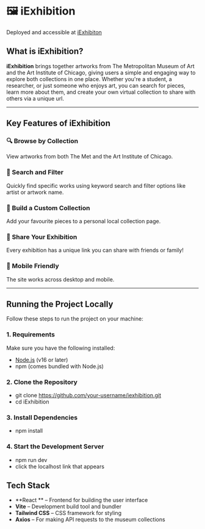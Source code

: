 # 🖼️ iExhibition

Deployed and accessible at [iExhibiton](https://iexhibition.netlify.app/)

## What is iExhibition?

**iExhibition** brings together artworks from The Metropolitan Museum of Art and the Art Institute of Chicago, giving users a simple and engaging way to explore both collections in one place. Whether you're a student, a researcher, or just someone who enjoys art, you can search for pieces, learn more about them, and create your own virtual collection to share with others via a unique url.

---

## Key Features of iExhibition

### 🔍 Browse by Collection  
View artworks from both The Met and the Art Institute of Chicago.

### 🎨 Search and Filter  
Quickly find specific works using keyword search and filter options like artist or artwork name.

### 🧩 Build a Custom Collection  
Add your favourite pieces to a personal local collection page.

### 🔗 Share Your Exhibition  
Every exhibition has a unique link you can share with friends or family!

### 📱 Mobile Friendly  
The site works across desktop and mobile.

---

## Running the Project Locally

Follow these steps to run the project on your machine:

### 1. Requirements

Make sure you have the following installed:

- [Node.js](https://nodejs.org/) (v16 or later)  
- npm (comes bundled with Node.js)

### 2. Clone the Repository
- git clone https://github.com/your-username/iexhibition.git
- cd iExhibition

### 3. Install Dependencies
- npm install

### 4. Start the Development Server
- npm run dev
- click the localhost link that appears

## Tech Stack

- **React ** – Frontend for building the user interface   
- **Vite** – Development build tool and bundler
- **Tailwind CSS** – CSS framework for styling  
- **Axios** – For making API requests to the museum collections  


